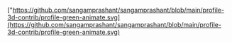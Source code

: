 ["https://github.com/sangamprashant/sangamprashant/blob/main/profile-3d-contrib/profile-green-animate.svg](https://github.com/sangamprashant/sangamprashant/blob/main/profile-3d-contrib/profile-green-animate.svg)